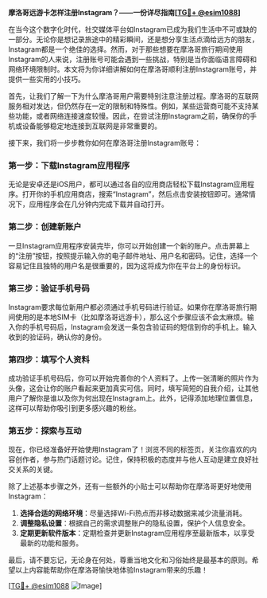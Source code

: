 **摩洛哥远游卡怎样注册Instagram？——一份详尽指南[[TG💪+ @esim1088](https://t.me/s/esim1088)]**

在当今这个数字化时代，社交媒体平台如Instagram已成为我们生活中不可或缺的一部分。无论你是想记录旅途中的精彩瞬间，还是想分享生活点滴给远方的朋友，Instagram都是一个绝佳的选择。然而，对于那些想要在摩洛哥旅行期间使用Instagram的人来说，注册账号可能会遇到一些挑战，特别是当你面临语言障碍和网络环境限制时。本文将为你详细讲解如何在摩洛哥顺利注册Instagram账号，并提供一些实用的小技巧。

首先，让我们了解一下为什么摩洛哥用户需要特别注意注册过程。摩洛哥的互联网服务相对发达，但仍然存在一定的限制和特殊性。例如，某些运营商可能不支持某些功能，或者网络连接速度较慢。因此，在尝试注册Instagram之前，确保你的手机或设备能够稳定地连接到互联网是非常重要的。

接下来，我们将一步步教你如何在摩洛哥注册Instagram账号：

### 第一步：下载Instagram应用程序

无论是安卓还是iOS用户，都可以通过各自的应用商店轻松下载Instagram应用程序。打开你的手机应用商店，搜索“Instagram”，然后点击安装按钮即可。通常情况下，应用程序会在几分钟内完成下载并自动打开。

### 第二步：创建新账户

一旦Instagram应用程序安装完毕，你可以开始创建一个新的账户。点击屏幕上的“注册”按钮，按照提示输入你的电子邮件地址、用户名和密码。记住，选择一个容易记住且独特的用户名是很重要的，因为这将成为你在平台上的身份标识。

### 第三步：验证手机号码

Instagram要求每位新用户都必须通过手机号码进行验证。如果你在摩洛哥旅行期间使用的是本地SIM卡（比如摩洛哥远游卡），那么这个步骤应该不会太麻烦。输入你的手机号码后，Instagram会发送一条包含验证码的短信到你的手机上。输入收到的验证码，确认你的身份。

### 第四步：填写个人资料

成功验证手机号码后，你可以开始完善你的个人资料了。上传一张清晰的照片作为头像，这会让你的账户看起来更加真实可信。同时，填写简短的自我介绍，让其他用户了解你是谁以及你为何出现在Instagram上。此外，记得添加地理位置信息，这样可以帮助你吸引到更多感兴趣的粉丝。

### 第五步：探索与互动

现在，你已经准备好开始使用Instagram了！浏览不同的标签页，关注你喜欢的内容创作者，参与热门话题讨论。记住，保持积极的态度并与他人互动是建立良好社交关系的关键。

除了上述基本步骤之外，还有一些额外的小贴士可以帮助你在摩洛哥更好地使用Instagram：

1. **选择合适的网络环境**：尽量选择Wi-Fi热点而非移动数据来减少流量消耗。
2. **调整隐私设置**：根据自己的需求调整账户的隐私设置，保护个人信息安全。
3. **定期更新软件版本**：定期检查并更新Instagram应用程序至最新版本，以享受最新的功能和服务。

最后，请不要忘记，无论身在何处，尊重当地文化和习俗始终是最基本的原则。希望以上内容能帮助你在摩洛哥愉快地体验Instagram带来的乐趣！

[[TG💪+ @esim1088](https://t.me/s/esim1088) ![Image](https://i.postimg.cc/4NQfJmqS/Snipaste-2025-05-13-00-14-12.png)]